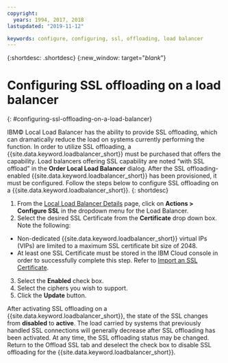 ```yaml
---
copyright:
  years: 1994, 2017, 2018
lastupdated: "2019-11-12"

keywords: configure, configuring, ssl, offloading, load balancer
---
```


{:shortdesc: .shortdesc}
{:new_window: target="_blank_"}

# Configuring SSL offloading on a load balancer
{: #configuring-ssl-offloading-on-a-load-balancer}

IBM© Local Load Balancer has the ability to provide SSL offloading, which can dramatically reduce the load on systems currently performing the function. In order to utilize SSL offloading, a {{site.data.keyword.loadbalancer_short}} must be purchased that offers the capability. Load balancers offering SSL capability are noted “with SSL offload” in the **Order Local Load Balancer** dialog. After the SSL offloading-enabled {{site.data.keyword.loadbalancer_short}} has been provisioned, it must be configured. Follow the steps below to configure SSL offloading on a {{site.data.keyword.loadbalancer_short}}.
{: shortdesc}

1. From the [Local Load Balancer Details](/docs/local-load-balancer?topic=local-load-balancer-viewing-local-load-balancer-details) page, click on **Actions > Configure SSL** in the dropdown menu for the Load Balancer.
2. Select the desired SSL Certificate from the **Certificate** drop down box. Note the following:
  - Non-dedicated {{site.data.keyword.loadbalancer_short}} virtual IPs (VIPs) are limited to a maximum SSL certificate bit size of 2048.
  - At least one SSL Certificate must be stored in the IBM Cloud console in order to successfully complete this step. Refer to [Import an SSL Certificate](/docs/local-load-balancer?topic=local-load-balancer-importing-an-ssl-certificate).
3. Select the **Enabled** check box.
4. Select the ciphers you wish to support.
5. Click the **Update** button.

After activating SSL offloading on a {{site.data.keyword.loadbalancer_short}}, the state of the SSL changes from **disabled** to **active**. The load carried by systems that previously handled SSL connections will generally decrease after SSL offloading has been activated. At any time, the SSL offloading status may be changed. Return to the Offload SSL tab and deselect the check box to disable SSL offloading for the {{site.data.keyword.loadbalancer_short}}.
